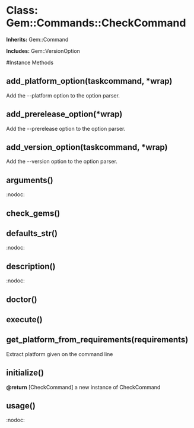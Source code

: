 # Class: Gem::Commands::CheckCommand
**Inherits:** Gem::Command
    
**Includes:** Gem::VersionOption
  




#Instance Methods
## add_platform_option(taskcommand, *wrap) [](#method-i-add_platform_option)
Add the --platform option to the option parser.

## add_prerelease_option(*wrap) [](#method-i-add_prerelease_option)
Add the --prerelease option to the option parser.

## add_version_option(taskcommand, *wrap) [](#method-i-add_version_option)
Add the --version option to the option parser.

## arguments() [](#method-i-arguments)
:nodoc:

## check_gems() [](#method-i-check_gems)

## defaults_str() [](#method-i-defaults_str)
:nodoc:

## description() [](#method-i-description)
:nodoc:

## doctor() [](#method-i-doctor)

## execute() [](#method-i-execute)

## get_platform_from_requirements(requirements) [](#method-i-get_platform_from_requirements)
Extract platform given on the command line

## initialize() [](#method-i-initialize)

**@return** [CheckCommand] a new instance of CheckCommand

## usage() [](#method-i-usage)
:nodoc:

